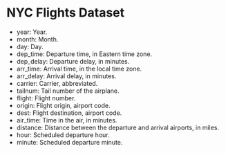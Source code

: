 # NYC Flights Dataset

- year: Year.
- month: Month.
- day: Day.
- dep_time: Departure time, in Eastern time zone.
- dep_delay: Departure delay, in minutes.
- arr_time: Arrival time, in the local time zone.
- arr_delay: Arrival delay, in minutes.
- carrier: Carrier, abbreviated.
- tailnum: Tail number of the airplane.
- flight: Flight number.
- origin: Flight origin, airport code.
- dest: Flight destination, airport code.
- air_time: Time in the air, in minutes.
- distance: Distance between the departure and arrival airports, in miles.
- hour: Scheduled departure hour.
- minute: Scheduled departure minute.